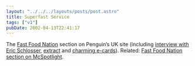 ```yaml
---
layout: "../../../layouts/posts/post.astro"
title: Superfast Service
tags: ["v1"]
pubDate: 2002-04-13T22:41:17
---
```


The [Fast Food Nation][1] section on Penguin&#8217;s UK site (including [interview with Eric Schlosser][2], [extract][3] and [charming e-cards][4]). Related: [Fast Food Nation section on McSpotlight][5].

[1]: http://www.penguin.co.uk/fastfoodnation/
[2]: http://www.penguin.co.uk/Book/EnhancedBookFrame/0,1011,,00.html?0CS^0141006870_QUE
[3]: http://www.penguin.co.uk/Book/EnhancedBookFrame/0,1011,,00.html?0CS^0141006870_EXC
[4]: http://www.penguin.co.uk/Theme/ThemeFrame?0CS^639150
[5]: http://www.mcspotlight.org/media/books/schlosser.html
